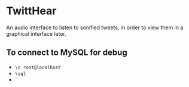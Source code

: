 # TwittHear
An audio interface to listen to sonified tweets, in order to view them in a graphical interface later.

## To connect to MySQL for debug
* `\c root@localhost`
* `\sql`
* `